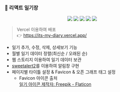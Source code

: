 ### 🌼 리액트 일기장  
<div align=center> 
  <img src="https://img.shields.io/badge/JavaScript-yellow?style=for-the-badge&logo=javascript&logoColor=white"> 
  <img src="https://img.shields.io/badge/React-61DAFB?style=for-the-badge&logo=react&logoColor=white">
  <img src="https://img.shields.io/badge/css3-1572B6?style=for-the-badge&logo=css3&logoColor=white">
  <img src="https://img.shields.io/badge/Vite-646CFF?style=for-the-badge&logo=Vite&logoColor=white">
  <img src="https://img.shields.io/badge/Node.js-339933?style=for-the-badge&logo=node.js&logoColor=white">
</div>  
  
> Vercel 이용하여 배포    
>  👉 https://its-my-diary.vercel.app/  

- 일기 추가, 수정, 삭제, 상세보기 기능
- 월별 일기 데이터 정렬(최신순 / 오래된 순)
- 웹 스토리지 이용하여 일기 데이터 보관
- [sweetalert2](https://sweetalert2.github.io/#examples)를 이용하여 알림창 구현
- 페이지별 타이틀 설정 & Favicon & 오픈 그래프 태그 설정  
  - Favicon 아이콘 출처  
  <a href="https://www.flaticon.com/kr/free-icons/" title="일기 아이콘">일기 아이콘 제작자: Freepik - Flaticon</a>  

